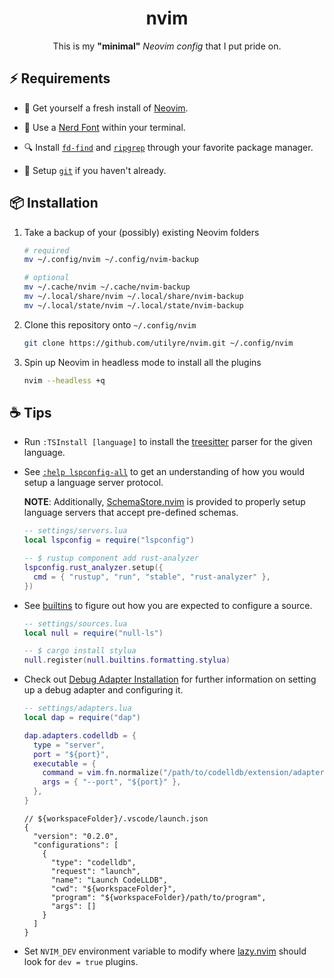 <div align="center">

# nvim

This is my **"minimal"** _Neovim config_ that I put pride on.

</div>

## ⚡ Requirements

-   🍺 Get yourself a fresh install of [Neovim][neovim].

-   🚀 Use a [Nerd Font][nerdfonts] within your terminal.

-   🔍 Install [`fd-find`][fd] and [`ripgrep`][ripgrep] through your favorite
    package manager.

-   🐙 Setup [`git`][git] if you haven't already.

## 📦 Installation

1.  Take a backup of your (possibly) existing Neovim folders

    ```bash
    # required
    mv ~/.config/nvim ~/.config/nvim-backup

    # optional
    mv ~/.cache/nvim ~/.cache/nvim-backup
    mv ~/.local/share/nvim ~/.local/share/nvim-backup
    mv ~/.local/state/nvim ~/.local/state/nvim-backup
    ```

2.  Clone this repository onto `~/.config/nvim`

    ```bash
    git clone https://github.com/utilyre/nvim.git ~/.config/nvim
    ```

3.  Spin up Neovim in headless mode to install all the plugins

    ```bash
    nvim --headless +q
    ```

## ☕ Tips

-   Run `:TSInstall [language]` to install the [treesitter][treesitter] parser
    for the given language.

-   See [`:help lspconfig-all`][lspconfig-all] to get an understanding of how
    you would setup a language server protocol.

    **NOTE**: Additionally, [SchemaStore.nvim][SchemaStore.nvim] is provided to
    properly setup language servers that accept pre-defined schemas.

    ```lua
    -- settings/servers.lua
    local lspconfig = require("lspconfig")

    -- $ rustup component add rust-analyzer
    lspconfig.rust_analyzer.setup({
      cmd = { "rustup", "run", "stable", "rust-analyzer" },
    })
    ```

-   See [builtins][builtins] to figure out how you are expected to configure a
    source.

    ```lua
    -- settings/sources.lua
    local null = require("null-ls")

    -- $ cargo install stylua
    null.register(null.builtins.formatting.stylua)
    ```

-   Check out [Debug Adapter Installation][adapters] for further information on
    setting up a debug adapter and configuring it.

    ```lua
    -- settings/adapters.lua
    local dap = require("dap")

    dap.adapters.codelldb = {
      type = "server",
      port = "${port}",
      executable = {
        command = vim.fn.normalize("/path/to/codelldb/extension/adapter/codelldb"),
        args = { "--port", "${port}" },
      },
    }
    ```

    ```json5
    // ${workspaceFolder}/.vscode/launch.json
    {
      "version": "0.2.0",
      "configurations": [
        {
          "type": "codelldb",
          "request": "launch",
          "name": "Launch CodeLLDB",
          "cwd": "${workspaceFolder}",
          "program": "${workspaceFolder}/path/to/program",
          "args": []
        }
      ]
    }
    ```

-   Set `NVIM_DEV` environment variable to modify where [lazy.nvim][lazy.nvim]
    should look for `dev = true` plugins.

[neovim]: https://neovim.io
[nerdfonts]: https://www.nerdfonts.com
[fd]: https://crates.io/crates/fd-find
[ripgrep]: https://crates.io/crates/ripgrep
[git]: https://git-scm.com
[treesitter]: https://tree-sitter.github.io/tree-sitter
[lspconfig-all]: https://github.com/neovim/nvim-lspconfig/blob/master/doc/server_configurations.md
[SchemaStore.nvim]: https://github.com/b0o/SchemaStore.nvim
[builtins]: https://github.com/jose-elias-alvarez/null-ls.nvim/blob/main/doc/BUILTINS.md
[adapters]: https://github.com/mfussenegger/nvim-dap/wiki/Debug-Adapter-installation
[lazy.nvim]: https://github.com/folke/lazy.nvim
